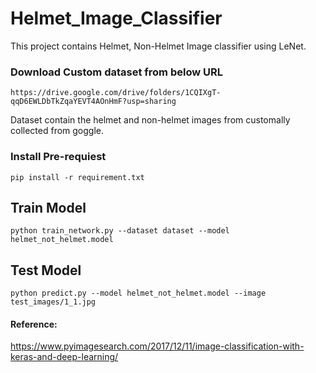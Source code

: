 # Helmet_Image_Classifier
This project contains Helmet, Non-Helmet Image classifier using LeNet.

### Download Custom dataset from below URL

```
https://drive.google.com/drive/folders/1CQIXgT-qqD6EWLDbTkZqaYEVT4AOnHmF?usp=sharing
```
Dataset contain the helmet and non-helmet images from customally collected from goggle.

### Install Pre-requiest
```
pip install -r requirement.txt
```

## Train Model
```
python train_network.py --dataset dataset --model helmet_not_helmet.model
```

## Test Model
```
python predict.py --model helmet_not_helmet.model --image test_images/1_1.jpg
```

#### Reference:
https://www.pyimagesearch.com/2017/12/11/image-classification-with-keras-and-deep-learning/
